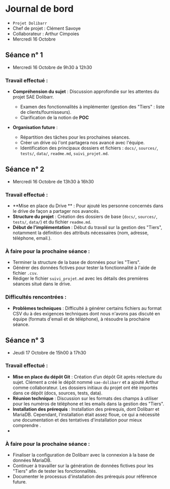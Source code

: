 ﻿
# Journal de bord

-   `Projet Dolibarr`
-  Chef de projet : Clément Savoye 
-  Collaborateur : Arthur Cimpoies
-   Mercredi 16 Octobre

## Séance n° 1
-   Mercredi 16 Octobre de 9h30 à 12h30
 ### Travail effectué :
-   **Compréhension du sujet** : Discussion approfondie sur les attentes du projet SAE Dolibarr.
    -   Examen des fonctionnalités à implémenter (gestion des "Tiers" : liste de clients/fournisseurs).
    -   Clarification de la notion de **POC** 
   
-   **Organisation future** :
    -   Répartition des tâches pour les prochaines séances.
    -   Créer un drive où l'ont partagera nos avancé avec l'équipe.
    -   Identification des principaux dossiers et fichiers : `docs/`, `sources/`, `tests/`, `data/`, `readme.md`, `suivi_projet.md`.


## Séance n° 2
-   Mercredi 16 Octobre de 13h30 à 16h30
### Travail effectué :

-   **Mise en place du Drive ** : Pour ajouté les personne concernés dans le drive de façon a partager nos avancés.
-   **Structure du projet** : Création des dossiers de base (`docs/`, `sources/`, `tests/`, `data/`) et du fichier `readme.md`.
-   **Début de l'implémentation** : Début du travail sur la gestion des "Tiers", notamment la définition des attributs nécessaires (nom, adresse, téléphone, email.).

### À faire pour la prochaine séance :

-   Terminer la structure de la base de données pour les "Tiers".
-   Générer des données fictives pour tester la fonctionnalité à l'aide de fichier `.csv`.
-   Rédiger le fichier `suivi_projet.md` avec les détails des premières séances situé dans le drive.

### Difficultés rencontrées :

-   **Problèmes techniques** : Difficulté à générer certains fichiers au format CSV du à des exigences techniques dont nous n'avons pas discuté en équipe (formats d'email et de téléphone), à résoudre la prochaine séance.

## Séance n° 3

-   Jeudi 17 Octobre de 15h00 à 17h30
### Travail effectué :

- **Mise en place du dépôt Git** : Création d’un dépôt Git après relecture du sujet. Clément a créé le dépôt nommé `sae-dolibarr` et a ajouté Arthur comme collaborateur. Les dossiers initiaux du projet ont été importés dans ce dépôt (docs, sources, tests, data).
-   **Réunion technique** : Discussion sur les formats des champs à utiliser pour les numéros de téléphone et les emails dans la gestion des "Tiers".
-   **Installation des prérequis** : Installation des prérequis, dont Dolibarr et MariaDB. Cependant, l’installation était assez floue, ce qui a nécessité une documentation et des tentatives d'installation pour mieux comprendre .
- 
### À faire pour la prochaine séance :

-   Finaliser la configuration de Dolibarr avec la connexion à la base de données MariaDB.
-   Continuer à travailler sur la génération de données fictives pour les "Tiers" afin de tester les fonctionnalités.
-   Documenter le processus d'installation des prérequis pour référence future.

